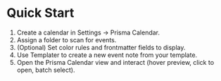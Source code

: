 # Quick Start

1. Create a calendar in Settings → Prisma Calendar.
2. Assign a folder to scan for events.
3. (Optional) Set color rules and frontmatter fields to display.
4. Use Templater to create a new event note from your template.
5. Open the Prisma Calendar view and interact (hover preview, click to open, batch select).

